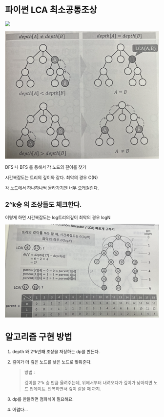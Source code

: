 #  파이썬 LCA 최소공통조상

![](../img/14.png)

![](../img/15.png)

DFS 나 BFS 를 통해서 각 노드의 깊이를 찾기

시간복잡도는 트리의 깊이와 같다. 최악의 경우 O(N)

각 노드에서 하나하나씩 올라가기엔 너무 오래걸린다.

## 2^k승 의 조상들도 체크한다.

이렇게 하면 시간복잡도는 log트리의깊이 최악의 경우 logN

![](../img/16.png)

# 알고리즘 구현 방법

1. depth 와 2^k번째 조상을 저장하는 dp를 만든다.

2. 깊이가 더 깊은 노드를 낮은 노드로 맞춰준다.

   > 방법 : 
   >
   > 깊이를 2^k 승 만큼 올려주는데, 위에서부터 내려오다가 깊이가 낮아지면 노드 업데이트. 반복하면서 깊이 같을 때 까지.

3. dp를 만들려면 점화식이 필요해요.

4. 어렵다...

